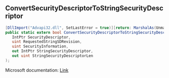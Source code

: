 ## ConvertSecurityDescriptorToStringSecurityDescriptor

```csharp
[DllImport("Advapi32.dll", SetLastError = true)][return: MarshalAs(UnmanagedType.Bool)]
public static extern bool ConvertSecurityDescriptorToStringSecurityDescriptor(
   IntPtr SecurityDescriptor,
   uint RequestedStringSDRevision,
   uint SecurityInformation,
   out IntPtr StringSecurityDescriptor,
   out uint StringSecurityDescriptorLen
);
```

Microsoft documentation: [Link](https://learn.microsoft.com/en-us/windows/win32/api/sddl/nf-sddl-convertsecuritydescriptortostringsecuritydescriptora)

